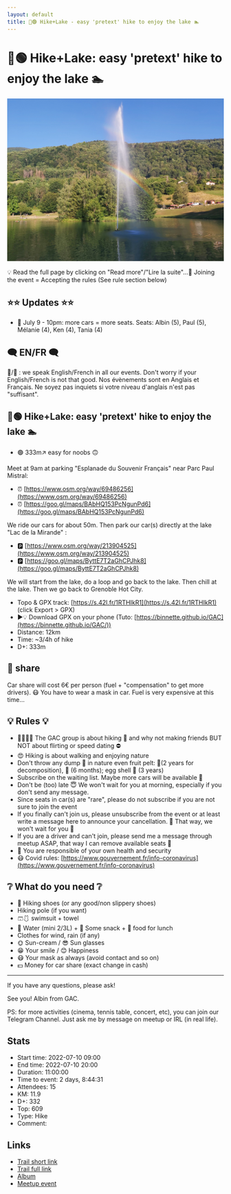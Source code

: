 ```yaml
---
layout: default
title: 🥾🟢 Hike+Lake - easy 'pretext' hike to enjoy the lake 🏊️
---
```


# 🥾🟢 Hike+Lake: easy 'pretext' hike to enjoy the lake 🏊️

![2022-07-10](../img/orig/2022-07-10.jpg)

💡 Read the full page by clicking on "Read more"/"Lire la suite"...💜
Joining the event = Accepting the rules (See rule section below)

##  ⭐⭐ Updates ⭐⭐ 

* 📅 July 9 - 10pm: more cars = more seats. Seats: Albin (5), Paul (5), Mélanie (4), Ken (4), Tania (4)

##  🗨️ EN/FR 🗨️ 
🦅/🐓 : we speak English/French in all our events. Don't worry if your English/French is not that good. Nos évènements sont en Anglais et Français. Ne soyez pas inquiets si votre niveau d'anglais n'est pas "suffisant".

##  🥾🟢 Hike+Lake: easy 'pretext' hike to enjoy the lake 🏊️ 

* 🟢 333m↗ easy for noobs 🙃

Meet at 9am at parking "Esplanade du Souvenir Français" near Parc Paul Mistral:

* ⏰ [https://www.osm.org/way/69486256](https://www.osm.org/way/69486256)
* ⏰ [https://goo.gl/maps/BAbHQ153PcNgunPd6](https://goo.gl/maps/BAbHQ153PcNgunPd6)

We ride our cars for about 50m. Then park our car(s) directly at the lake "Lac de la Mirande" :

* 🅿️ [https://www.osm.org/way/213904525](https://www.osm.org/way/213904525)
* 🅿️ [https://goo.gl/maps/ByttE7T2aGhCPJhk8](https://goo.gl/maps/ByttE7T2aGhCPJhk8)

We will start from the lake, do a loop and go back to the lake. Then chill at the lake. Then we go back to Grenoble Hot City.

* Topo & GPX track: [https://s.42l.fr/1RTHIkR1](https://s.42l.fr/1RTHIkR1) (click Export > GPX)
* ▶💡 Download GPX on your phone (Tuto: [https://binnette.github.io/GAC](https://binnette.github.io/GAC/))
* Distance: 12km
* Time: \~3/4h of hike
* D+: 333m

##  🚗 share 
Car share will cost 6€ per person (fuel + "compensation" to get more drivers). 😷 You have to wear a mask in car. Fuel is very expensive at this time...

##  💡 Rules 💡 

* 🚶‍♀️🚶‍♂️ The GAC group is about hiking 🥾 and why not making friends BUT NOT about flirting or speed dating ⛔
* 😍 Hiking is about walking and enjoying nature
* Don't throw any dump 🚮 in nature even fruit pelt: 🍌(2 years for decomposition), 🍊 (6 months); egg shell 🥚 (3 years)
* Subscribe on the waiting list. Maybe more cars will be available 🚗
* Don't be (too) late 😇 We won't wait for you at morning, especially if you don't send any message.
* Since seats in car(s) are "rare", please do not subscribe if you are not sure to join the event
* If you finally can't join us, please unsubscribe from the event or at least write a message here to announce your cancellation. 💜 That way, we won't wait for you 💜
* If you are a driver and can't join, please send me a message through meetup ASAP, that way I can remove available seats 🚗
* 💟 You are responsible of your own health and security
* 😷 Covid rules: [https://www.gouvernement.fr/info-coronavirus](https://www.gouvernement.fr/info-coronavirus)

##  ❔ What do you need ❔ 

* 🥾 Hiking shoes (or any good/non slippery shoes)
* Hiking pole (if you want)
* 🩳🩱 swimsuit + towel
* 🧃 Water (mini 2/3L) + 🍫 Some snack + 🥗 food for lunch
* Clothes for wind, rain (if any)
* 🌞 Sun-cream / 😎 Sun glasses
* 😁 Your smile / 😊 Happiness
* 😷 Your mask as always (avoid contact and so on)
* 💵 Money for car share (exact change in cash)

***

If you have any questions, please ask!

See you! Albin from GAC.

PS: for more activities (cinema, tennis table, concert, etc), you can join our Telegram Channel. Just ask me by message on meetup or IRL (in real life).

## Stats

- Start time: 2022-07-10 09:00
- End time: 2022-07-10 20:00
- Duration: 11:00:00
- Time to event: 2 days, 8:44:31
- Attendees: 15
- KM: 11.9
- D+: 332
- Top: 609
- Type: Hike
- Comment: 

## Links

- [Trail short link](https://s.42l.fr/1RTHIkR1)
- [Trail full link]()
- [Album](https://binnette.github.io/GacImg2022/2022-07-10-🥾🟢-HikeLake-easy-pretext-hike-to-enjoy-the-lake-🏊️.html)
- [Meetup event](https://www.meetup.com/grenoble-adventure-club-english-french/events/287047516/)
